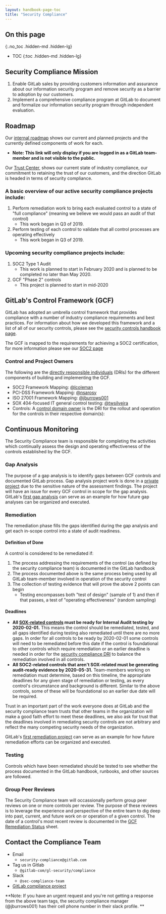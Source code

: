 ```yaml
---
layout: handbook-page-toc
title: "Security Compliance"
---
```


## On this page
{:.no_toc .hidden-md .hidden-lg}

- TOC
{:toc .hidden-md .hidden-lg}

## Security Compliance Mission

1. Enable GitLab sales by providing customers information and assurance about our information security program and remove security as a barrier to adoption by our customers.
1. Implement a comprehensive compliance program at GitLab to document and formalize our information security program through independent evaluation.

## Roadmap

Our [internal roadmap](https://gitlab.com/groups/gitlab-com/gl-security/compliance/-/roadmap) shows our current and planned projects and the currently defined components of work for each.
   * **Note: This link will only display if you are logged in as a GitLab team-member and is not visible to the public.**

Our [Trust Center](/security/), shows our current state of industry compliance, our commitment to retaining the trust of our customers, and the direction GitLab is headed in terms of security compliance.

### A basic overview of our active security compliance projects include:
1. Perform remediation work to bring each evaluated control to a state of "full compliance" (meaning we believe we would pass an audit of that control)
   * This work began in Q3 of 2019.
1. Perform testing of each control to validate that all control processes are operating effectively
   * This work began in Q3 of 2019.

### Upcoming security compliance projects include:
1. SOC2 Type 1 Audit
   * This work is planned to start in February 2020 and is planned to be completed no later than May 2020.
1. GCF "Phase 2" controls
   * This project is planned to start in mid-2020

## GitLab's Control Framework (GCF)

GitLab has adopted an umbrella control framework that provides compliance with a number of industry compliance requirements and best practices. For information about how we developed this framework and a list of all of our security controls, please see the [security controls handbook page](/handbook/engineering/security/sec-controls.html).

The GCF is mapped to the requirements for achieving a SOC2 certification, for more information please see our [SOC2 page](/handbook/engineering/security/soc2.html)

### Control and Project Owners

The following are the [directly responsible individuals](/handbook/people-group/directly-responsible-individuals/) (DRIs) for the different components of building and implementing the GCF.

* SOC2 Framework Mapping: [@lcoleman](https://gitlab.com/lcoleman)
* PCI-DSS Framework Mapping: [@nsarosy](https://gitlab.com/nsarosy)
* ISO 27001 Framework Mapping: [@jburrows001](https://gitlab.com/jburrows001)
* SOX 404-focused IT general control testing: [@twsilveira](https://gitlab.com/twsilveira)
* Controls: A [control domain owner](https://gitlab.com/gitlab-com/gl-security/compliance/compliance/issues/1131) is the DRI for the rollout and operation for the controls in their respective domain(s): 

## Continuous Monitoring

The Security Compliance team is responsible for completing the activities which continually assess the design and operating effectiveness of the controls established by the GCF.

### Gap Analysis

The purpose of a gap analysis is to identify gaps between GCF controls and documented GitLab process. Gap analysis project work is done in a [private project](https://gitlab.com/gitlab-private/sec-compliance/gcf-gap-analysis) due to the sensitive nature of the assessment findings. The project will have an issue for every GCF control in scope for the gap analysis. GitLab's [first gap analysis](https://gitlab.com/gitlab-private/sec-compliance/gcf-gap-analysis) can serve as an example for how future gap analyses can be organized and executed.

### Remediation

The remediation phase fills the gaps identified during the gap analysis and get each in-scope control into a state of audit readiness.

#### Definition of Done

A control is considered to be remediated if:

1. The process addressing the requirements of the control (as defined by the security compliance team) is documented in the GitLab handbook
1. The process documented above is the same process being used by all GitLab team-member involved in operation of the security control
1. The collection of testing evidence that will prove the above 2 points can begin
    *  Testing encompasses both "test of design" (sample of 1) and then if that passes, a test of "operating effectiveness" (random sampling)

#### Deadlines

* **All [SOX-related controls](https://gitlab.com/groups/gitlab-com/gl-security/compliance/-/issues?scope=all&utf8=%E2%9C%93&state=opened&label_name%5B%5D=Control_Tracking&label_name%5B%5D=SOX-basedControlRequirement) must be ready for Internal Audit testing by 2020-02-01.** This means the control should be remediated, tested, and all gaps identified during testing also remediated until there are no more gaps. In order for all controls to be ready by 2020-02-01 some controls will need to be remediated before this date if the control is foundational to other controls which require remediation or an earlier deadline is needed in order for the [security compliance DRI](https://gitlab.com/gitlab-com/gl-security/compliance/compliance/-/boards/1237688?&label_name%5B%5D=Control_Tracking) to balance the remediation involved in all controls.
* **All SOC2-related controls that aren't SOX-related must be generating audit-ready evidence by 2020-05-31.** Team-members working on remediation must determine, based on this timeline, the appropriate deadlines for any given stage of remediation or testing, as every control's circumstance and background is different. Similar to the above controls, some of these will be foundational so an earlier due date will be required.

Trust in an important part of the work everyone does at GitLab and the security compliance team trusts that other teams in the organization will make a good faith effort to meet these deadlines, we also ask for trust that the deadlines involved in remediating security controls are not arbitrary and reflect the many competing security needs of the organization.

GitLab's [first remediation project](https://gitlab.com/groups/gitlab-com/gl-security/compliance/-/epics/30) can serve as an example for how future remediation efforts can be organized and executed.

### Testing

Controls which have been remediated should be tested to see whether the process documented in the GitLab handbook, runbooks, and other sources are followed.

### Group Peer Reviews

The Security Compliance team will occassionally perform group peer reviews on one or more controls per review. The purpose of these reviews is to leverage the experience and perspective of the entire team to dig deep into past, current, and future work on or operation of a given control. The date of a control's most recent review is documented in the [GCF Remediation Status](https://docs.google.com/spreadsheets/d/1XuAGxPInNJpxwIFtour5XIybmejFXv3ERZjT_5AkmsU/edit#gid=0) sheet.

## Contact the Compliance Team

* Email
   * `security-compliance@gitlab.com`
* Tag us in Gitlab
   * `@gitlab-com/gl-security/compliance`
* Slack
   * `@sec-compliance-team`
* [GitLab compliance project](https://gitlab.com/gitlab-com/gl-security/compliance/compliance)

**Note: If you have an urgent request and you're not getting a response from the above team tags, the security compliance manager (@jburrows001) has their cell phone number in their slack profile. **
